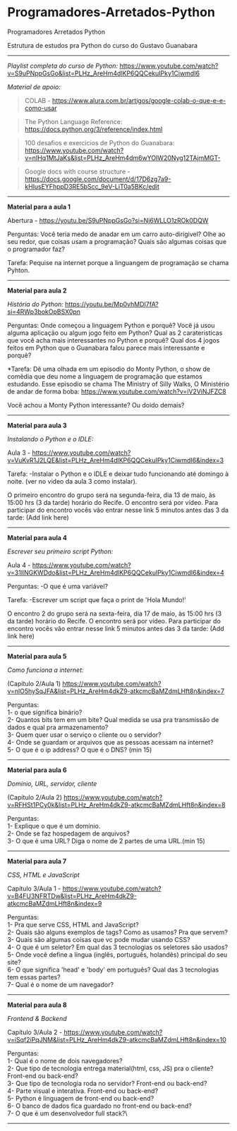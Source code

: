 # Programadores-Arretados-Python
Programadores Arretados Python

Estrutura de estudos pra Python do curso do Gustavo Guanabara
____________________________________________________________________

*Playlist completa do curso de Python:* https://www.youtube.com/watch?v=S9uPNppGsGo&list=PLHz_AreHm4dlKP6QQCekuIPky1CiwmdI6

*Material de apoio:*
> COLAB - https://www.alura.com.br/artigos/google-colab-o-que-e-e-como-usar

> The Python Language Reference: https://docs.python.org/3/reference/index.html

> 100 desafios e exercicios de Python do Guanabara: https://www.youtube.com/watch?v=nIHq1MtJaKs&list=PLHz_AreHm4dm6wYOIW20Nyg12TAjmMGT-

> Google docs with course structure - https://docs.google.com/document/d/17D6zg7a9-kHlusEYFhppD3RE5bScc_9eV-LiT0a5BKc/edit

____________________________________________________________________

**Material para a aula 1** 

Abertura - https://youtu.be/S9uPNppGsGo?si=Nj6WLLO1zROk0DQW

Perguntas: 
Você teria medo de anadar em um carro auto-dirigivel?
Olhe ao seu redor, que coisas usam a programação?
Quais são algumas coisas que o programador faz?

Tarefa: Pequise na internet porque a linguangem de programação se chama Pyhton.

____________________________________________________________________________________________________________

**Material para aula 2**

*História do Python:* https://youtu.be/Mp0vhMDI7fA?si=4RWp3bokOpBSX0pn

Perguntas:
Onde começou a linguagem Python e porquê?
Você já usou alguma aplicação ou algum jogo feito em Python?
Qual as 2 carateristicas que você acha mais interessantes no Python e porquê?
Qual dos 4 jogos feitos em Python que o Guanabara falou parece mais interessante e porquê?


*Tarefa:
Dê uma olhada em um episodio do Monty Python, o show de comêdia que deu nome a linguagem de programação que estamos estudando.
Esse episodio se chama The Ministry of Silly Walks, O Ministério de andar de forma boba: https://www.youtube.com/watch?v=iV2ViNJFZC8

Você achou a Monty Python interessante? Ou doido demais?
____________________________________________________________________________________________________________

**Material para aula 3**

*Instalando o Python e o IDLE:* 

Aula 3 - https://www.youtube.com/watch?v=VuKvR1J2LQE&list=PLHz_AreHm4dlKP6QQCekuIPky1CiwmdI6&index=3 

Tarefa:
-Instalar o Python e o IDLE e deixar tudo funcionando até domingo à noite. (ver no video da aula 3 como instalar).

O primeiro encontro do grupo será na segunda-feira, dia 13 de maio, às 15:00 hrs (3 da tarde) horário do Recife. 
O encontro será por vídeo. Para participar do encontro vocês vão entrar nesse link 5 minutos antes das 3 da tarde: (Add link here)
__________________________________________________________________________________________________________

**Material para aula 4**

*Escrever seu primeiro script Python:* 

Aula 4 - https://www.youtube.com/watch?v=31llNGKWDdo&list=PLHz_AreHm4dlKP6QQCekuIPky1CiwmdI6&index=4 

Perguntas:
-O que é uma variável?

Tarefa:
-Escrever um script que faça o print de 'Hola Mundo!'

O encontro 2 do grupo será na sexta-feira, dia 17 de maio, às 15:00 hrs (3 da tarde) horário do Recife. 
O encontro será por vídeo. Para participar do encontro vocês vão entrar nesse link 5 minutos antes das 3 da tarde: (Add link here)
__________________________________________________________________________________________________________

**Material para aula 5**

*Como funciona a internet:* 

(Capítulo 2/Aula 1) https://www.youtube.com/watch?v=nlO5hySqJFA&list=PLHz_AreHm4dkZ9-atkcmcBaMZdmLHft8n&index=7 

Perguntas:\
1- o que significa binário?\
2- Quantos bits tem em um bite? Qual medida se usa pra transmissão de dados e qual pra armazenamento?\
3- Quem quer usar o serviço o cliente ou o servidor?\
4- Onde se guardam or arquivos que as pessoas acessam na internet?\
5- O que é o ip address? O que é o DNS? (min 15)
__________________________________________________________________________________________________________

**Material para aula 6**

*Domínio, URL, servidor, cliente*

(Capítulo 2/Aula 2) https://www.youtube.com/watch?v=RFHSt1PCy0k&list=PLHz_AreHm4dkZ9-atkcmcBaMZdmLHft8n&index=8

Perguntas:\
1- Explique o que é um domínio.\
2- Onde se faz hospedagem de arquivos?\
3- O que é uma URL? Diga o nome de 2 partes de uma URL.(min 15)

__________________________________________________________________________________________________________

**Material para aula 7**

*CSS, HTML e JavaScript*

Capítulo 3/Aula 1 - https://www.youtube.com/watch?v=B4FU3NFRTDw&list=PLHz_AreHm4dkZ9-atkcmcBaMZdmLHft8n&index=9

Perguntas:\
1- Pra que serve CSS, HTML and JavaScript?\
2- Quais são alguns exemplos de tags? Como as usamos? Pra que servem?\
3- Quais são algumas coisas que vc pode mudar usando CSS?\
4- O que é um seletor? Em qual das 3 tecnologias os seletores são usados?\
5- Onde você define a língua (inglês, português, holandês) principal do seu site?\
6- O que significa 'head' e 'body' em português? Qual das 3 tecnologias tem essas partes?\
7- Qual é o nome de um navegador?
__________________________________________________________________________________________________________

**Material para aula 8**

*Frontend & Backend*

Capítulo 3/Aula 2 -  https://www.youtube.com/watch?v=iSqf2iPqJNM&list=PLHz_AreHm4dkZ9-atkcmcBaMZdmLHft8n&index=10

Perguntas:\
1- Qual é o nome de dois navegadores?\
2- Que tipo de tecnologia entrega material(html, css, JS) pra o cliente? Front-end ou back-end?\
3- Que tipo de tecnologia roda no servidor? Front-end ou back-end?\
4- Parte visual e interativa. Front-end ou back-end?\
5- Python é linguagem de front-end ou back-end?\
6- O banco de dados fica guardado no front-end ou back-end?\
7- O que é um desenvolvedor full stack?\

__________________________________________________________________________________________________________

